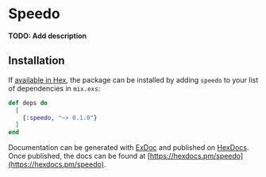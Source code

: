 # Speedo

**TODO: Add description**

## Installation

If [available in Hex](https://hex.pm/docs/publish), the package can be installed
by adding `speedo` to your list of dependencies in `mix.exs`:

```elixir
def deps do
  [
    {:speedo, "~> 0.1.0"}
  ]
end
```

Documentation can be generated with [ExDoc](https://github.com/elixir-lang/ex_doc)
and published on [HexDocs](https://hexdocs.pm). Once published, the docs can
be found at [https://hexdocs.pm/speedo](https://hexdocs.pm/speedo).

